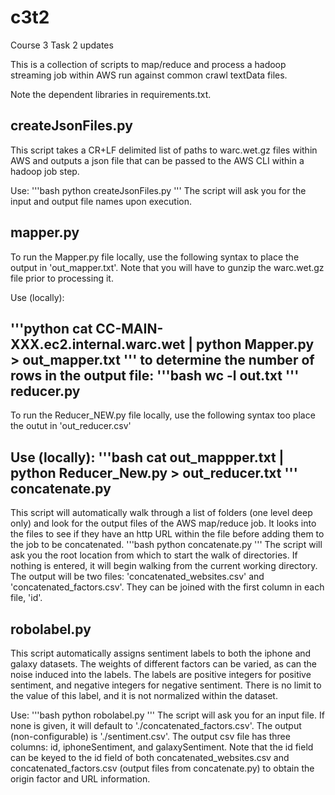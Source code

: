 # c3t2
Course 3 Task 2 updates

This is a collection of scripts to map/reduce and process a hadoop streaming job within AWS run against common crawl textData files.

Note the dependent libraries in requirements.txt.

createJsonFiles.py
---
This script takes a CR+LF delimited list of paths to warc.wet.gz files within AWS and outputs a json file that can be passed to the AWS CLI within a hadoop job step.

Use:
'''bash
python createJsonFiles.py
'''
The script will ask you for the input and output file names upon execution.

mapper.py
---
To run the Mapper.py file locally, use the following syntax to place the output in 'out_mapper.txt'. Note that you will have to gunzip the warc.wet.gz file prior to processing it.

Use (locally):

'''python
cat CC-MAIN-XXX.ec2.internal.warc.wet | python Mapper.py > out_mapper.txt
'''
to determine the number of rows in the output file:
'''bash
wc -l out.txt
'''
reducer.py
---
To run the Reducer_NEW.py file locally, use the following syntax too place the outut in 'out_reducer.csv'

Use (locally):
'''bash
cat out_mappper.txt | python Reducer_New.py > out_reducer.txt
'''
concatenate.py
---
This script will automatically walk through a list of folders (one level deep only) and look for the output files of the AWS map/reduce job. It looks into the files to see if they have an http URL within the file before adding them to the job to be concatenated.
'''bash
python concatenate.py
'''
The script will ask you the root location from which to start the walk of directories. If nothing is entered, it will begin walking from the current working directory. The output will be two files: 'concatenated_websites.csv' and 'concatenated_factors.csv'. They can be joined with the first column in each file, 'id'.

robolabel.py
---
This script automatically assigns sentiment labels to both the iphone and galaxy datasets. The weights of different factors can be varied, as can the noise induced into the labels. The labels are positive integers for positive sentiment, and negative integers for negative sentiment. There is no limit to the value of this label, and it is not normalized within the dataset.

Use:
'''bash
python robolabel.py
'''
The script will ask you for an input file. If none is given, it will default to './concatenated_factors.csv'. The output (non-configurable) is './sentiment.csv'. The output csv file has three columns: id, iphoneSentiment, and galaxySentiment. Note that the id field can be keyed to the id field of both concatenated_websites.csv and concatenated_factors.csv (output files from concatenate.py) to obtain the origin factor and URL information.

